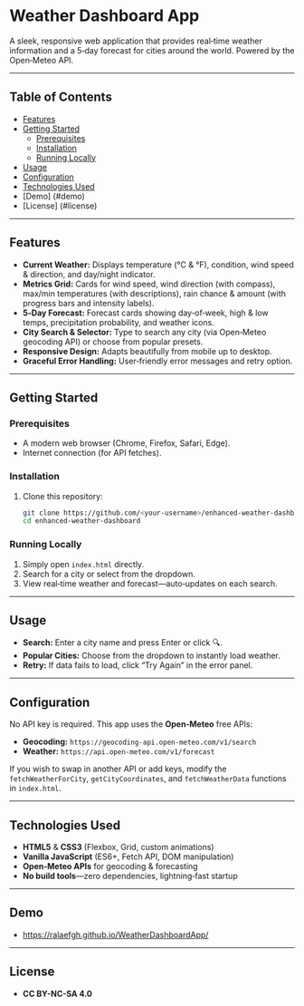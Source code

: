 # Weather Dashboard App

A sleek, responsive web application that provides real‑time weather information and a 5‑day forecast for cities around the world. Powered by the Open‑Meteo API.

---

## Table of Contents

- [Features](#features)  
- [Getting Started](#getting-started)  
  - [Prerequisites](#prerequisites)  
  - [Installation](#installation)  
  - [Running Locally](#running-locally)  
- [Usage](#usage)  
- [Configuration](#configuration)   
- [Technologies Used](#technologies-used)
- [Demo] (#demo)
- [License] (#license)  

---

## Features

- **Current Weather:** Displays temperature (°C & °F), condition, wind speed & direction, and day/night indicator.  
- **Metrics Grid:** Cards for wind speed, wind direction (with compass), max/min temperatures (with descriptions), rain chance & amount (with progress bars and intensity labels).  
- **5‑Day Forecast:** Forecast cards showing day‑of‑week, high & low temps, precipitation probability, and weather icons.  
- **City Search & Selector:** Type to search any city (via Open‑Meteo geocoding API) or choose from popular presets.  
- **Responsive Design:** Adapts beautifully from mobile up to desktop.  
- **Graceful Error Handling:** User‑friendly error messages and retry option.  

---

## Getting Started

### Prerequisites

- A modern web browser (Chrome, Firefox, Safari, Edge).  
- Internet connection (for API fetches).  

### Installation

1. Clone this repository:  
   ```bash
   git clone https://github.com/<your-username>/enhanced-weather-dashboard.git
   cd enhanced-weather-dashboard
   ```

### Running Locally

1. Simply open `index.html` directly.  
2. Search for a city or select from the dropdown.  
3. View real‑time weather and forecast—auto‑updates on each search.  

---

## Usage

- **Search:** Enter a city name and press Enter or click 🔍.  
- **Popular Cities:** Choose from the dropdown to instantly load weather.  
- **Retry:** If data fails to load, click “Try Again” in the error panel.  

---

## Configuration

No API key is required. This app uses the **Open‑Meteo** free APIs:

- **Geocoding:** `https://geocoding-api.open-meteo.com/v1/search`  
- **Weather:** `https://api.open-meteo.com/v1/forecast`  

If you wish to swap in another API or add keys, modify the `fetchWeatherForCity`, `getCityCoordinates`, and `fetchWeatherData` functions in `index.html`.

---

## Technologies Used

- **HTML5** & **CSS3** (Flexbox, Grid, custom animations)  
- **Vanilla JavaScript** (ES6+, Fetch API, DOM manipulation)  
- **Open‑Meteo APIs** for geocoding & forecasting  
- **No build tools**—zero dependencies, lightning‑fast startup  

---

## Demo

- https://ralaefgh.github.io/WeatherDashboardApp/

---

## License

- **CC BY-NC-SA 4.0**
